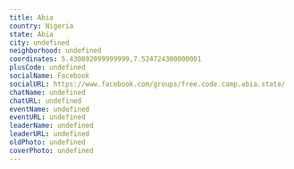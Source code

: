 ```yaml
---
title: Abia
country: Nigeria
state: Abia
city: undefined
neighborhood: undefined
coordinates: 5.430892099999999,7.524724300000001
plusCode: undefined
socialName: Facebook
socialURL: https://www.facebook.com/groups/free.code.camp.abia.state/
chatName: undefined
chatURL: undefined
eventName: undefined
eventURL: undefined
leaderName: undefined
leaderURL: undefined
oldPhoto: undefined
coverPhoto: undefined
---
```

